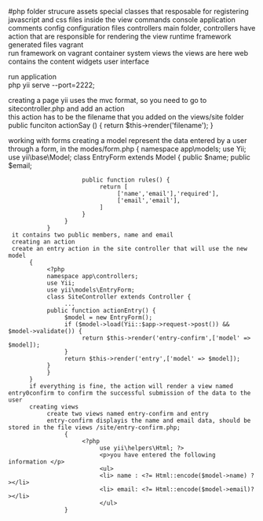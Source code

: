 #php 
folder strucure
     assets 
          special classes that resposable for registering javascript and css files inside the view 
     commands 
          console application comments 
     config 
          configuration files 
     controllers 
          main folder, controllers have action that are responsible for rendering the view 
     runtime
          framework generated files 
     vagrant   
          run framework on vagrant container system 
     views 
          the views are here 
     web 
          contains the content 
     widgets 
          user interface 
     
run application     
     php yii serve --port=2222;

creating a page 
     yii uses the mvc format, so you need to go to sitecontroller.php and add an action   
          this action has to be the filename that you added on the views/site folder 
               public funciton actionSay () {
                    return $this->render('filename');
               }
          
working with forms 
     creating a model 
          represent the data entered by a user through a form, in the modes/form.php 
               {
                    namespace app\models;
                    use Yii;
                    use yii\base\Model; 
                    class EntryForm extends Model {
                         public $name;
                         public $email;

                         public function rules() {
                              return [
                                   ['name','email'],'required'],
                                   ['email','email'],
                              ]
                         }
                    }
               }
     it contains two public members, name and email
     creating an action 
     create an entry action in the site controller that will use the new model
          {
               <?php 
               namespace app\controllers;
               use Yii;
               use yii\models\EntryForm;
               class SiteController extends Controller {
                    ...
               public function actionEntry() {
                    $model = new EntryForm();
                    if ($model->load(Yii::$app->request->post()) && $model->validate()) {
                         return $this->render('entry-confirm',['model' => $model]);
                    }
                    return $this->render('entry',['model' => $model]);
               }
               }
          }
          if everything is fine, the action will render a view named entry0confirm to confirm the successful submission of the data to the user 
          creating views 
               create two views named entry-confirm and entry 
               entry-confirm displayis the name and email data, should be stored in the file views /site/entry-confirm.php;
                    {
                         <?php 
                              use yii\helpers\Html; ?>
                              <p>you have entered the following information </p>
                              <ul>
                              <li> name : <?= Html::encode($model->name) ?></li>
                              <li> email: <?= Html::encode($model->email)?></li>
                              </ul>
                    }
